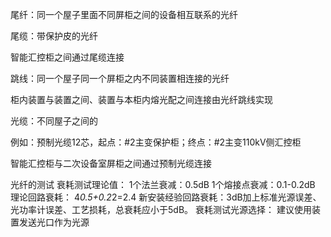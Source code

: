 尾纤：同一个屋子里面不同屏柜之间的设备相互联系的光纤

尾缆：带保护皮的光纤

智能汇控柜之间通过尾缆连接

跳线：同一个屋子同一个屏柜之内不同装置相连接的光纤

柜内装置与装置之间、装置与本柜内熔光配之间连接由光纤跳线实现

光缆：不同屋子之间的

例如：预制光缆12芯，起点：#2主变保护柜；终点：#2主变110kV侧汇控柜

智能汇控柜与二次设备室屏柜之间通过预制光缆连接

光纤的测试
衰耗测试理论值：
1个法兰衰减：0.5dB
1个熔接点衰减：0.1-0.2dB
理论回路衰耗：
4*0.5+0.2*2=2.4
新安装经验回路衰耗：3dB加上标准光源误差、光功率计误差、工艺损耗，总衰耗应小于5dB。
衰耗测试光源选择：
建议使用装置发送光口作为光源